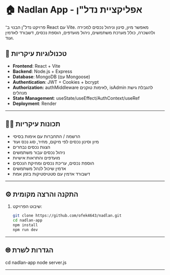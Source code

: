 # 🏠 Nadlan App - אפליקציית נדל"ן

פרויקט נדל"ן הבנוי ב־ React עם Vite. מאפשר מיון, סינון וניהול נכסים למכירה ולהשכרה, כולל מערכת משתמשים, ניהול מועדפים, הוספת נכסים, דשבורד לאדמין ועוד.

## 🚀 טכנולוגיות עיקריות

- **Frontend**: React + Vite
- **Backend**: Node.js + Express
- **Database**: MongoDB (עם Mongoose)
- **Authentication**: JWT + Cookies + bcrypt
- **Authorization:** authMiddleware לאימות טוקנים, isAdmin להגבלת גישת מנהלים
- **State Management**: useState/useEffect/AuthContext/useRef
- **Deployment**: Render

---

## 🧑‍💻 תכונות עיקריות

- הרשמה / התחברות עם אימות בסיסי
- מיון וסינון נכסים לפי מיקום, מחיר, סוג נכס ועוד
- הצגת נכסים נבחרים
- ניהול נכסים עבור משתמשים
- מועדפים והתראות אישיות
- הוספת נכסים, עריכת נכסים ומחיקת הנכסים
- אדמין שיכול לנהל משתמשים
- דשבורד אדמין עם סטטיסטיקות בזמן אמת

---

## ⚙️ התקנה והרצה מקומית

1. שיבוט הפרויקט:

   ```bash
   git clone https://github.com/ofek4643/nadlan.git
   cd nadlan-app
   npm install
   npm run dev
   ```

---

## 🌐 הגדרות לשרת

cd nadlan-app
node server.js

---
